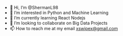 - 👋 Hi, I’m @ShermanL98
- 👀 I’m interested in Python and Machine Learning
- 🌱 I’m currently learning React Nodejs
- 💞️ I’m looking to collaborate on Big Data Projects
- 📫 How to reach me at my email xswipex@gmail.com

<!---
ShermanL98/ShermanL98 is a ✨ special ✨ repository because its `README.md` (this file) appears on your GitHub profile.
You can click the Preview link to take a look at your changes.
--->
